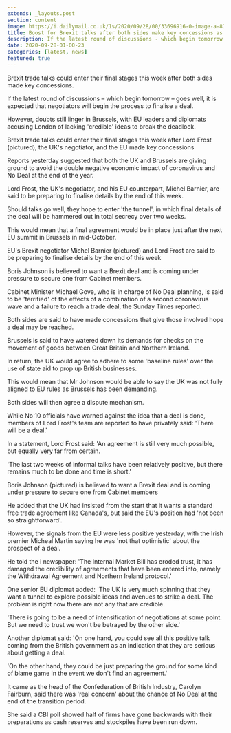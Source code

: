 ```yaml
---
extends: _layouts.post
section: content
image: https://i.dailymail.co.uk/1s/2020/09/28/00/33696916-0-image-a-87_1601250878184.jpg 
title: Boost for Brexit talks after both sides make key concessions as deadline looms 
description: If the latest round of discussions - which begin tomorrow - goes well, it is expected that negotiators will begin the process to finalise a deal. 
date: 2020-09-28-01-00-23 
categories: [latest, news] 
featured: true 
--- 
```

Brexit trade talks could enter their final stages this week after both sides made key concessions.

If the latest round of discussions – which begin tomorrow – goes well, it is expected that negotiators will begin the process to finalise a deal.

However, doubts still linger in Brussels, with EU leaders and diplomats accusing London of lacking 'credible' ideas to break the deadlock.

Brexit trade talks could enter their final stages this week after Lord Frost (pictured), the UK's negotiator, and the EU made key concessions 

Reports yesterday suggested that both the UK and Brussels are giving ground to avoid the double negative economic impact of coronavirus and No Deal at the end of the year.

Lord Frost, the UK's negotiator, and his EU counterpart, Michel Barnier, are said to be preparing to finalise details by the end of this week. 

Should talks go well, they hope to enter 'the tunnel', in which final details of the deal will be hammered out in total secrecy over two weeks. 

This would mean that a final agreement would be in place just after the next EU summit in Brussels in mid-October.

EU's Brexit negotiator Michel Barnier (pictured) and Lord Frost are said to be preparing to finalise details by the end of this week

Boris Johnson is believed to want a Brexit deal and is coming under pressure to secure one from Cabinet members. 

Cabinet Minister Michael Gove, who is in charge of No Deal planning, is said to be 'terrified' of the effects of a combination of a second coronavirus wave and a failure to reach a trade deal, the Sunday Times reported.

Both sides are said to have made concessions that give those involved hope a deal may be reached.

Brussels is said to have watered down its demands for checks on the movement of goods between Great Britain and Northern Ireland.

In return, the UK would agree to adhere to some 'baseline rules' over the use of state aid to prop up British businesses.

This would mean that Mr Johnson would be able to say the UK was not fully aligned to EU rules as Brussels has been demanding. 

Both sides will then agree a dispute mechanism.

While No 10 officials have warned against the idea that a deal is done, members of Lord Frost's team are reported to have privately said: 'There will be a deal.'

In a statement, Lord Frost said: 'An agreement is still very much possible, but equally very far from certain. 

'The last two weeks of informal talks have been relatively positive, but there remains much to be done and time is short.'

Boris Johnson (pictured) is believed to want a Brexit deal and is coming under pressure to secure one from Cabinet members

He added that the UK had insisted from the start that it wants a standard free trade agreement like Canada's, but said the EU's position had 'not been so straightforward'.

However, the signals from the EU were less positive yesterday, with the Irish premier Micheal Martin saying he was 'not that optimistic' about the prospect of a deal.

He told the i newspaper: 'The Internal Market Bill has eroded trust, it has damaged the credibility of agreements that have been entered into, namely the Withdrawal Agreement and Northern Ireland protocol.'

One senior EU diplomat added: 'The UK is very much spinning that they want a tunnel to explore possible ideas and avenues to strike a deal. The problem is right now there are not any that are credible.

'There is going to be a need of intensification of negotiations at some point. But we need to trust we won't be betrayed by the other side.'

Another diplomat said: 'On one hand, you could see all this positive talk coming from the British government as an indication that they are serious about getting a deal.

'On the other hand, they could be just preparing the ground for some kind of blame game in the event we don't find an agreement.' 

It came as the head of the Confederation of British Industry, Carolyn Fairburn, said there was 'real concern' about the chance of No Deal at the end of the transition period.

She said a CBI poll showed half of firms have gone backwards with their preparations as cash reserves and stockpiles have been run down.

